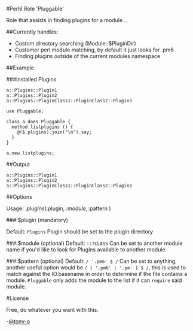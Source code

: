 #Perl6 Role 'Pluggable'

Role that assists in finding plugins for a module .. 

##Currently handles:
* Custom directory searching (Module::$PluginDir)
* Customer perl module matching, by default it just looks for .pm6
* Finding plugins outside of the current modules namespace 

##Example

###Installed Plugins
```
a::Plugins::Plugin1
a::Plugins::Plugin2
a::Plugins::PluginClass1::PluginClass2::Plugin3
```

```perl6
use Pluggable; 

class a does Pluggable {
  method listplugins () {
    @($.plugins).join("\n").say;
  }
}

a.new.listplugins;
```
##Output
```
a::Plugins::Plugin1
a::Plugins::Plugin2
a::Plugins::PluginClass1::PluginClass2::Plugin3
```

##Options

Usage:  $.plugins( :$plugin, :$module, :$pattern )

###:$plugin (mandatory)

Default: ```Plugins```
Plugin should be set to the plugin directory

###:$module (optional)
Default: ```::?CLASS```
Can be set to another module name if you'd like to look for Plugins available to another module

###:$pattern (optional)
Default: ```/ '.pm6' $ /```
Can be set to anything, another useful option would be ```/ [ '.pm6' | '.pm' ] $ /```, this is used to match against the IO.basename in order to determine if the file contains a module.  ```Pluggable``` only adds the module to the list if it can ```require``` said module.

#License

Free, do whatever you want with this.

-[@tony-o](https://www.gittip.com/tony-o/)
